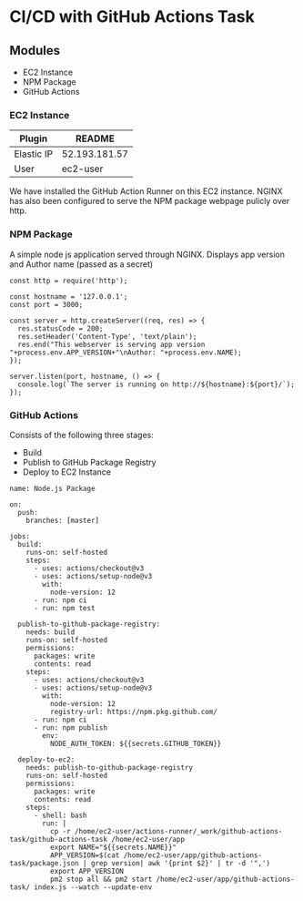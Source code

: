 # CI/CD with GitHub Actions Task

## Modules
-  EC2 Instance
-  NPM Package
-  GitHub Actions

### EC2 Instance
| Plugin | README |
| ------ | ------ |
| Elastic IP |  52.193.181.57  |
| User | ec2-user |

We have installed the GitHub Action Runner on this EC2 instance. NGINX has also been configured to serve the NPM package webpage pulicly over http. 

### NPM Package
A simple node js application served through NGINX. Displays app version and Author name (passed as a secret)
```
const http = require('http');

const hostname = '127.0.0.1';
const port = 3000;

const server = http.createServer((req, res) => {
  res.statusCode = 200;
  res.setHeader('Content-Type', 'text/plain');
  res.end("This webserver is serving app version "+process.env.APP_VERSION+"\nAuthor: "+process.env.NAME);
});

server.listen(port, hostname, () => {
  console.log(`The server is running on http://${hostname}:${port}/`);
});
```

### GitHub Actions
Consists of the following three stages:
-  Build 
-  Publish to GitHub Package Registry
-  Deploy to EC2 Instance
```
name: Node.js Package

on:
  push:
    branches: [master]

jobs:
  build:
    runs-on: self-hosted
    steps:
      - uses: actions/checkout@v3
      - uses: actions/setup-node@v3
        with:
          node-version: 12
      - run: npm ci
      - run: npm test

  publish-to-github-package-registry:
    needs: build
    runs-on: self-hosted
    permissions:
      packages: write
      contents: read
    steps:
      - uses: actions/checkout@v3
      - uses: actions/setup-node@v3
        with:
          node-version: 12
          registry-url: https://npm.pkg.github.com/
      - run: npm ci
      - run: npm publish
        env:
          NODE_AUTH_TOKEN: ${{secrets.GITHUB_TOKEN}}

  deploy-to-ec2:
    needs: publish-to-github-package-registry
    runs-on: self-hosted
    permissions:
      packages: write
      contents: read
    steps:
      - shell: bash
        run: |
          cp -r /home/ec2-user/actions-runner/_work/github-actions-task/github-actions-task /home/ec2-user/app
          export NAME="${{secrets.NAME}}"
          APP_VERSION=$(cat /home/ec2-user/app/github-actions-task/package.json | grep version| awk '{print $2}' | tr -d '",')
          export APP_VERSION
          pm2 stop all && pm2 start /home/ec2-user/app/github-actions-task/ index.js --watch --update-env

      

```